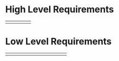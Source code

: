 # High Level Requirements

|   |   |   |   |   |
|---|---|---|---|---|
|   |   |   |   |   |

# Low Level  Requirements

|   |   |   |   |   |   |   |   |   |   |   |   |
|---|---|---|---|---|---|---|---|---|---|---|---|
|   |   |   |   |   |   |   |   |   |   |   |   |
